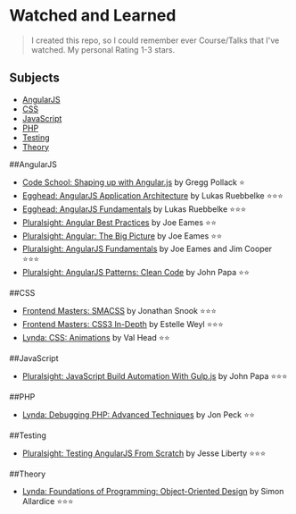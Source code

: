 # Watched and Learned
> I created this repo, so I could remember ever Course/Talks that I've watched.
> My personal Rating 1-3 stars.

Subjects
-----------------
* [AngularJS](#angularjs)
* [CSS](#css)
* [JavaScript](#javascript)
* [PHP](#php)
* [Testing](#testing)
* [Theory](#theory)


##AngularJS
* [Code School: Shaping up with Angular.js](https://www.codeschool.com/courses/shaping-up-with-angular-js) by Gregg Pollack :star:
* [Egghead: AngularJS Application Architecture](https://egghead.io/series/angularjs-application-architecture) by Lukas Ruebbelke :star::star::star:
* [Egghead: AngularJS Fundamentals](https://egghead.io/series/angularjs-app-from-scratch-getting-started) by Lukas Ruebbelke :star::star::star:
* [Pluralsight: Angular Best Practices](http://www.pluralsight.com/courses/angular-best-practices) by Joe Eames :star::star:
* [Pluralsight: Angular: The Big Picture](http://www.pluralsight.com/courses/angular-big-picture) by Joe Eames :star::star:
* [Pluralsight: AngularJS Fundamentals](http://www.pluralsight.com/courses/angularjs-fundamentals) by Joe Eames and Jim Cooper :star::star::star:
* [Pluralsight: AngularJS Patterns: Clean Code](http://www.pluralsight.com/courses/angularjs-patterns-clean-code) by John Papa :star::star:

##CSS
* [Frontend Masters: SMACSS](https://frontendmasters.com/courses/smacss/) by Jonathan Snook :star::star::star:
* [Frontend Masters: CSS3 In-Depth](https://frontendmasters.com/courses/css3-in-depth/) by Estelle Weyl :star::star::star:
* [Lynda: CSS: Animations](http://www.lynda.com/CSS-tutorials/CSS-Animations/115434-2.html) by Val Head :star::star:

##JavaScript
* [Pluralsight: JavaScript Build Automation With Gulp.js](http://www.pluralsight.com/courses/javascript-build-automation-gulpjs) by John Papa :star::star::star: 


##PHP
* [Lynda: Debugging PHP: Advanced Techniques](http://www.lynda.com/PHP-tutorials/Debugging-PHP-Advanced-Techniques/112414-2.html) by Jon Peck :star::star:


##Testing
* [Pluralsight: Testing AngularJS From Scratch](http://www.pluralsight.com/courses/testing-angularjs-from-scratch) by Jesse Liberty :star::star::star:

##Theory
* [Lynda: Foundations of Programming: Object-Oriented Design](http://www.lynda.com/Programming-tutorials/Foundations-Programming-Object-Oriented-Design/96949-2.html) by Simon Allardice :star::star::star:
